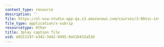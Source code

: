 ```yaml
---
content_type: resource
description: ''
file: https://ol-ocw-studio-app-qa.s3.amazonaws.com/courses/3-091sc-introduction-to-solid-state-chemistry-fall-2010/e0311197e3423d4294950a51b432a53d_U_dpm7SCIpg.srt
file_type: application/x-subrip
resourcetype: Other
title: 3play caption file
uid: e0311197-e342-3d42-9495-0a51b432a53d
---
```

